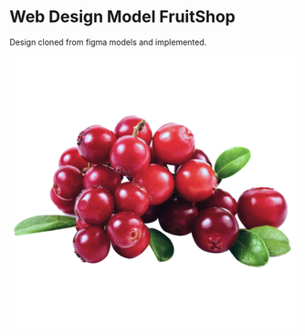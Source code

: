 # Web Design Model FruitShop
Design cloned from figma models and implemented. 

![myimage-alt-tag](assets/images/fruit1.png)
